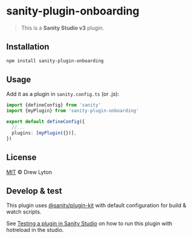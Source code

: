 # sanity-plugin-onboarding

> This is a **Sanity Studio v3** plugin.

## Installation

```sh
npm install sanity-plugin-onboarding
```

## Usage

Add it as a plugin in `sanity.config.ts` (or .js):

```ts
import {defineConfig} from 'sanity'
import {myPlugin} from 'sanity-plugin-onboarding'

export default defineConfig({
  //...
  plugins: [myPlugin({})],
})
```

## License

[MIT](LICENSE) © Drew Lyton

## Develop & test

This plugin uses [@sanity/plugin-kit](https://github.com/sanity-io/plugin-kit)
with default configuration for build & watch scripts.

See [Testing a plugin in Sanity Studio](https://github.com/sanity-io/plugin-kit#testing-a-plugin-in-sanity-studio)
on how to run this plugin with hotreload in the studio.
